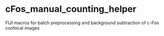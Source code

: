 # cFos_manual_counting_helper
FIJI macros for batch preprocessing and background subtraction of c-Fos confocal images

